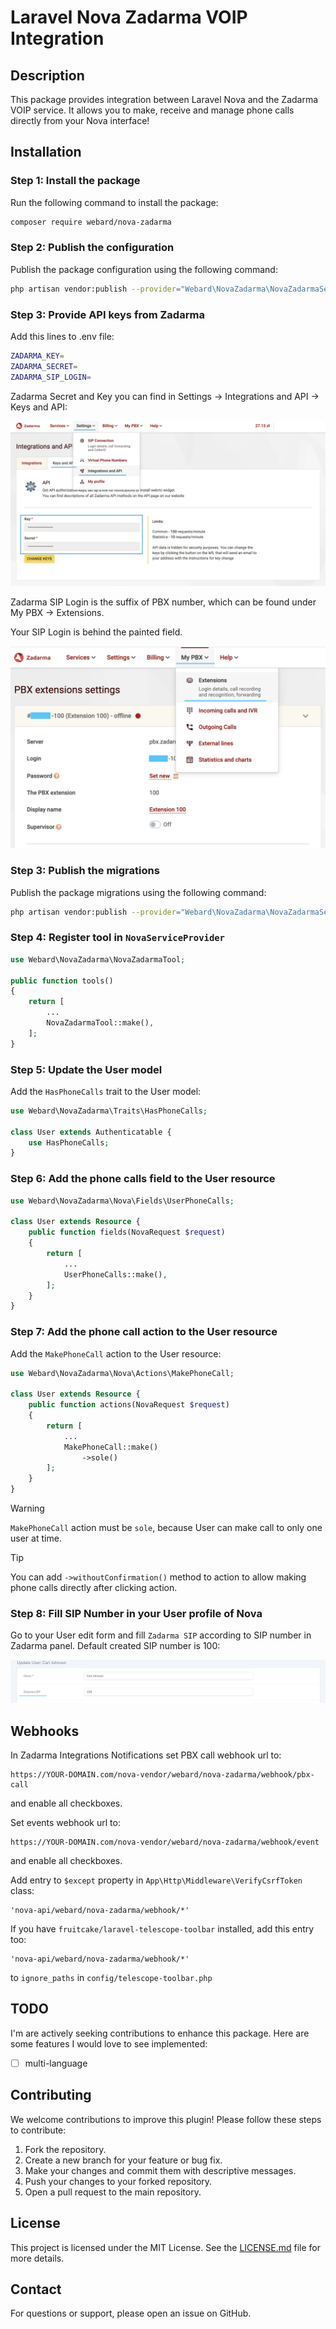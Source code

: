 # Laravel Nova Zadarma VOIP Integration

## Description

This package provides integration between Laravel Nova and the Zadarma VOIP service. It allows you to make, receive and manage phone calls directly from your Nova interface!


## Installation

### Step 1: Install the package

Run the following command to install the package:

```sh
composer require webard/nova-zadarma
```

### Step 2: Publish the configuration

Publish the package configuration using the following command:

```sh
php artisan vendor:publish --provider="Webard\NovaZadarma\NovaZadarmaServiceProvider" --tag=config
```

### Step 3: Provide API keys from Zadarma

Add this lines to .env file:

```sh
ZADARMA_KEY=
ZADARMA_SECRET=
ZADARMA_SIP_LOGIN=
```

Zadarma Secret and Key you can find in Settings -> Integrations and API -> Keys and API:

![Zadarma API Keys](screenshots/screenshot_1.png)

Zadarma SIP Login is the suffix of PBX number, which can be found under My PBX -> Extensions.

Your SIP Login is behind the painted field.

![Zadarma SIP Login](screenshots/screenshot_2.png)

### Step 3: Publish the migrations

Publish the package migrations using the following command:

```sh
php artisan vendor:publish --provider="Webard\NovaZadarma\NovaZadarmaServiceProvider" --tag=migrations
```

### Step 4: Register tool in `NovaServiceProvider`

```php
use Webard\NovaZadarma\NovaZadarmaTool;

public function tools()
{
    return [
        ...
        NovaZadarmaTool::make(),
    ];
}
```

### Step 5: Update the User model

Add the `HasPhoneCalls` trait to the User model:

```php
use Webard\NovaZadarma\Traits\HasPhoneCalls;

class User extends Authenticatable {
    use HasPhoneCalls;
}
```

### Step 6: Add the phone calls field to the User resource

```php
use Webard\NovaZadarma\Nova\Fields\UserPhoneCalls;

class User extends Resource {
    public function fields(NovaRequest $request)
    {
        return [
            ...
            UserPhoneCalls::make(),
        ];
    }
}
```

### Step 7: Add the phone call action to the User resource

Add the `MakePhoneCall` action to the User resource:

```php
use Webard\NovaZadarma\Nova\Actions\MakePhoneCall;

class User extends Resource {
    public function actions(NovaRequest $request)
    {
        return [
            ...
            MakePhoneCall::make()
                ->sole()
        ];
    }
}
```

> [!WARNING]
> `MakePhoneCall` action must be `sole`, because User can make call to only one user at time.

> [!TIP]
> You can add `->withoutConfirmation()` method to action to allow making phone calls directly after clicking action.

### Step 8: Fill SIP Number in your User profile of Nova

Go to your User edit form and fill `Zadarma SIP` according to SIP number in Zadarma panel. Default created SIP number is 100:

![Zadarma SIP User](screenshots/screenshot_3.png)

## Webhooks

In Zadarma Integrations Notifications set PBX call webhook url to:

```
https://YOUR-DOMAIN.com/nova-vendor/webard/nova-zadarma/webhook/pbx-call
```

and enable all checkboxes.

Set events webhook url to:

```
https://YOUR-DOMAIN.com/nova-vendor/webard/nova-zadarma/webhook/event
```

and enable all checkboxes.

Add entry to `$except` property in `App\Http\Middleware\VerifyCsrfToken` class:

```
'nova-api/webard/nova-zadarma/webhook/*'
```

If you have `fruitcake/laravel-telescope-toolbar` installed, add this entry too:

```
'nova-api/webard/nova-zadarma/webhook/*'
```

to `ignore_paths` in `config/telescope-toolbar.php`


## TODO

I'm are actively seeking contributions to enhance this package. Here are some features I would love to see implemented:

- [ ] multi-language

## Contributing

We welcome contributions to improve this plugin! Please follow these steps to contribute:

1. Fork the repository.
2. Create a new branch for your feature or bug fix.
3. Make your changes and commit them with descriptive messages.
4. Push your changes to your forked repository.
5. Open a pull request to the main repository.

## License

This project is licensed under the MIT License. See the [LICENSE.md](LICENSE.md) file for more details.

## Contact

For questions or support, please open an issue on GitHub.
